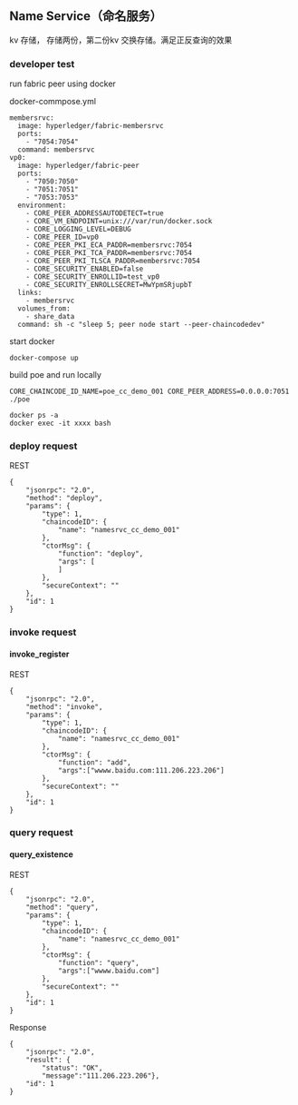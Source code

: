 ## Name Service（命名服务）
kv 存储， 存储两份，第二份kv 交换存储。满足正反查询的效果

### developer test

run fabric peer using docker

docker-commpose.yml
```
membersrvc:
  image: hyperledger/fabric-membersrvc
  ports:
    - "7054:7054"
  command: membersrvc
vp0:
  image: hyperledger/fabric-peer
  ports:
    - "7050:7050"
    - "7051:7051"
    - "7053:7053"
  environment:
    - CORE_PEER_ADDRESSAUTODETECT=true
    - CORE_VM_ENDPOINT=unix:///var/run/docker.sock
    - CORE_LOGGING_LEVEL=DEBUG
    - CORE_PEER_ID=vp0
    - CORE_PEER_PKI_ECA_PADDR=membersrvc:7054
    - CORE_PEER_PKI_TCA_PADDR=membersrvc:7054
    - CORE_PEER_PKI_TLSCA_PADDR=membersrvc:7054
    - CORE_SECURITY_ENABLED=false
	- CORE_SECURITY_ENROLLID=test_vp0
    - CORE_SECURITY_ENROLLSECRET=MwYpmSRjupbT
  links:
    - membersrvc
  volumes_from:
    - share_data
  command: sh -c "sleep 5; peer node start --peer-chaincodedev"
```
start docker
```
docker-compose up
```
build poe and run locally
```
CORE_CHAINCODE_ID_NAME=poe_cc_demo_001 CORE_PEER_ADDRESS=0.0.0.0:7051 ./poe
```
```
docker ps -a
docker exec -it xxxx bash
```
### deploy request

REST
```
{
    "jsonrpc": "2.0",
    "method": "deploy",
    "params": {
        "type": 1,
        "chaincodeID": {
            "name": "namesrvc_cc_demo_001"
        },
        "ctorMsg": {
            "function": "deploy",
            "args": [
            ]
        },
        "secureContext": ""
    },
    "id": 1
}
```

### invoke request

#### invoke_register
REST
```
{
    "jsonrpc": "2.0",
    "method": "invoke",
    "params": {
        "type": 1,
        "chaincodeID": {
            "name": "namesrvc_cc_demo_001"
        },
        "ctorMsg": {
            "function": "add",
            "args":["wwww.baidu.com:111.206.223.206"]
        },
        "secureContext": ""
    },
    "id": 1
}
```

### query request
#### query_existence

REST
```
{
    "jsonrpc": "2.0",
    "method": "query",
    "params": {
        "type": 1,
        "chaincodeID": {
            "name": "namesrvc_cc_demo_001"
        },
        "ctorMsg": {
            "function": "query",
            "args":["wwww.baidu.com"]
        },
        "secureContext": ""
    },
    "id": 1
}
```
Response
```
{
    "jsonrpc": "2.0",
    "result": {
        "status": "OK",
        "message":"111.206.223.206"},
    "id": 1
}
```
